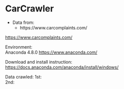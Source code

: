 # CarCrawler

<ul>
          <li>Data from:
                    <ul><li> https://www.carcomplaints.com/</li></ul>
          </li>
</ul>
          

 https://www.carcomplaints.com/

Environment:<br>
          Anaconda 4.8.0
          https://www.anaconda.com/
          
Download and install instruction:<br>
          https://docs.anaconda.com/anaconda/install/windows/
          

Data crawled: 
          1st: 
<br>
          2nd: 
